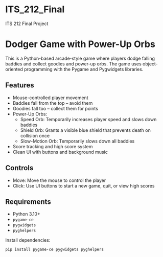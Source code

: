 # ITS_212_Final
ITS 212 Final Project
# Dodger Game with Power-Up Orbs

This is a Python-based arcade-style game where players dodge falling baddies and collect goodies and power-up orbs. The game uses object-oriented programming with the Pygame and Pygwidgets libraries.

## Features

- Mouse-controlled player movement
- Baddies fall from the top – avoid them
- Goodies fall too – collect them for points
- Power-Up Orbs:
  - Speed Orb: Temporarily increases player speed and slows down baddies
  - Shield Orb: Grants a visible blue shield that prevents death on collision once
  - Slow-Motion Orb: Temporarily slows down all baddies
- Score tracking and high score system
- Clean UI with buttons and background music

## Controls

- Move: Move the mouse to control the player
- Click: Use UI buttons to start a new game, quit, or view high scores

## Requirements

- Python 3.10+
- `pygame-ce`
- `pygwidgets`
- `pyghelpers`

Install dependencies:
```bash
pip install pygame-ce pygwidgets pyghelpers
